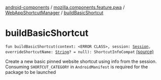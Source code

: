 [android-components](../../index.md) / [mozilla.components.feature.pwa](../index.md) / [WebAppShortcutManager](index.md) / [buildBasicShortcut](./build-basic-shortcut.md)

# buildBasicShortcut

`fun buildBasicShortcut(context: <ERROR CLASS>, session: `[`Session`](../../mozilla.components.browser.session/-session/index.md)`, overrideShortcutName: `[`String`](https://kotlinlang.org/api/latest/jvm/stdlib/kotlin/-string/index.html)`? = null): ShortcutInfoCompat` [(source)](https://github.com/mozilla-mobile/android-components/blob/master/components/feature/pwa/src/main/java/mozilla/components/feature/pwa/WebAppShortcutManager.kt#L101)

Create a new basic pinned website shortcut using info from the session.
Consuming `SHORTCUT_CATEGORY` in `AndroidManifest` is required for the package to be launched

